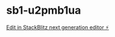 # sb1-u2pmb1ua

[Edit in StackBlitz next generation editor ⚡️](https://stackblitz.com/~/github.com/sazid836/sb1-u2pmb1ua)